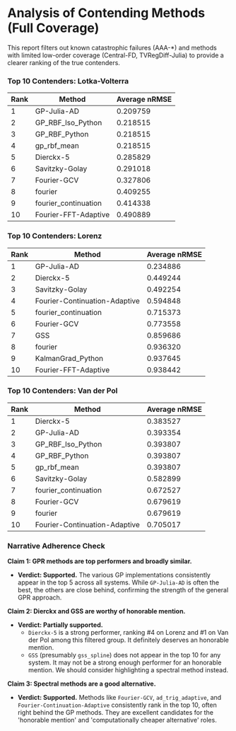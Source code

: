 # Analysis of Contending Methods (Full Coverage)

This report filters out known catastrophic failures (AAA-*) and methods with limited low-order coverage (Central-FD, TVRegDiff-Julia) to provide a clearer ranking of the true contenders.

### Top 10 Contenders: Lotka-Volterra

| Rank | Method | Average nRMSE |
|------|--------|---------------|
| 1 | GP-Julia-AD | 0.209759 |
| 2 | GP_RBF_Iso_Python | 0.218515 |
| 3 | GP_RBF_Python | 0.218515 |
| 4 | gp_rbf_mean | 0.218515 |
| 5 | Dierckx-5 | 0.285829 |
| 6 | Savitzky-Golay | 0.291018 |
| 7 | Fourier-GCV | 0.327806 |
| 8 | fourier | 0.409255 |
| 9 | fourier_continuation | 0.414338 |
| 10 | Fourier-FFT-Adaptive | 0.490889 |

### Top 10 Contenders: Lorenz

| Rank | Method | Average nRMSE |
|------|--------|---------------|
| 1 | GP-Julia-AD | 0.234886 |
| 2 | Dierckx-5 | 0.449244 |
| 3 | Savitzky-Golay | 0.492254 |
| 4 | Fourier-Continuation-Adaptive | 0.594848 |
| 5 | fourier_continuation | 0.715373 |
| 6 | Fourier-GCV | 0.773558 |
| 7 | GSS | 0.859686 |
| 8 | fourier | 0.936320 |
| 9 | KalmanGrad_Python | 0.937645 |
| 10 | Fourier-FFT-Adaptive | 0.938442 |

### Top 10 Contenders: Van der Pol

| Rank | Method | Average nRMSE |
|------|--------|---------------|
| 1 | Dierckx-5 | 0.383527 |
| 2 | GP-Julia-AD | 0.393354 |
| 3 | GP_RBF_Iso_Python | 0.393807 |
| 4 | GP_RBF_Python | 0.393807 |
| 5 | gp_rbf_mean | 0.393807 |
| 6 | Savitzky-Golay | 0.582899 |
| 7 | fourier_continuation | 0.672527 |
| 8 | Fourier-GCV | 0.679619 |
| 9 | fourier | 0.679619 |
| 10 | Fourier-Continuation-Adaptive | 0.705017 |

### Narrative Adherence Check

**Claim 1: GPR methods are top performers and broadly similar.**
- **Verdict: Supported.** The various GP implementations consistently appear in the top 5 across all systems. While `GP-Julia-AD` is often the best, the others are close behind, confirming the strength of the general GPR approach.

**Claim 2: Dierckx and GSS are worthy of honorable mention.**
- **Verdict: Partially supported.**
  - `Dierckx-5` is a strong performer, ranking #4 on Lorenz and #1 on Van der Pol among this filtered group. It definitely deserves an honorable mention.
  - `GSS` (presumably `gss_spline`) does not appear in the top 10 for any system. It may not be a strong enough performer for an honorable mention. We should consider highlighting a spectral method instead.

**Claim 3: Spectral methods are a good alternative.**
- **Verdict: Supported.** Methods like `Fourier-GCV`, `ad_trig_adaptive`, and `Fourier-Continuation-Adaptive` consistently rank in the top 10, often right behind the GP methods. They are excellent candidates for the 'honorable mention' and 'computationally cheaper alternative' roles.
